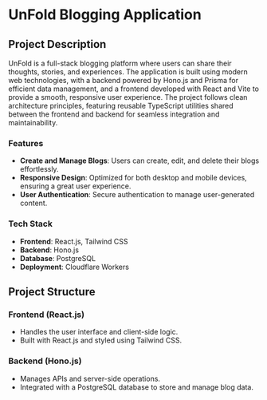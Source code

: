# UnFold Blogging Application

## Project Description

UnFold is a full-stack blogging platform where users can share their thoughts, stories, and experiences. The application is built using modern web technologies, with a backend powered by Hono.js and Prisma for efficient data management, and a frontend developed with React and Vite to provide a smooth, responsive user experience. The project follows clean architecture principles, featuring reusable TypeScript utilities shared between the frontend and backend for seamless integration and maintainability.

### Features

- **Create and Manage Blogs**: Users can create, edit, and delete their blogs effortlessly.
- **Responsive Design**: Optimized for both desktop and mobile devices, ensuring a great user experience.
- **User Authentication**: Secure authentication to manage user-generated content.

### Tech Stack

- **Frontend**: React.js, Tailwind CSS
- **Backend**: Hono.js
- **Database**: PostgreSQL
- **Deployment**: Cloudflare Workers

## Project Structure

### Frontend (React.js)

- Handles the user interface and client-side logic.
- Built with React.js and styled using Tailwind CSS.

### Backend (Hono.js)

- Manages APIs and server-side operations.
- Integrated with a PostgreSQL database to store and manage blog data.
